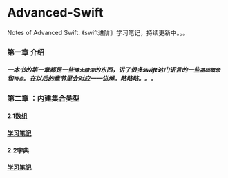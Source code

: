 # Advanced-Swift
Notes of Advanced Swift. 《swift进阶》学习笔记，持续更新中。。。 


### 第一章 介绍
##### 一本书的第一章都是一些```博大精深```的东西，讲了很多swift这门语言的一些```基础概念```和```特点```。在以后的章节里会对应一一讲解。略略略。。。


### 第二章 ：内建集合类型
#### 2.1数组
#### [学习笔记](https://github.com/Liaoworking/Advanced-Swift/blob/master/第二章：内建集合类型/2.1%20数组.md)

#### 2.2字典
#### [学习笔记](https://github.com/Liaoworking/Advanced-Swift/blob/master/第二章：内建集合类型/2.2%20字典.md)



